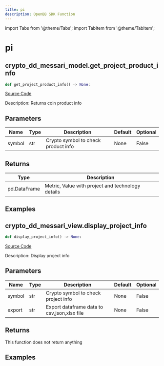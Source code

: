 ```yaml
---
title: pi
description: OpenBB SDK Function
---
```


import Tabs from '@theme/Tabs';
import TabItem from '@theme/TabItem';

# pi

<Tabs>
<TabItem value="model" label="Model" default>

## crypto_dd_messari_model.get_project_product_info

```python title='openbb_terminal/decorators.py'
def get_project_product_info() -> None:
```
[Source Code](https://github.com/OpenBB-finance/OpenBBTerminal/tree/main/openbb_terminal/decorators.py#L342)

Description: Returns coin product info

## Parameters

| Name | Type | Description | Default | Optional |
| ---- | ---- | ----------- | ------- | -------- |
| symbol | str | Crypto symbol to check product info | None | False |

## Returns

| Type | Description |
| ---- | ----------- |
| pd.DataFrame | Metric, Value with project and technology details |

## Examples



</TabItem>
<TabItem value="view" label="View">

## crypto_dd_messari_view.display_project_info

```python title='openbb_terminal/decorators.py'
def display_project_info() -> None:
```
[Source Code](https://github.com/OpenBB-finance/OpenBBTerminal/tree/main/openbb_terminal/decorators.py#L458)

Description: Display project info

## Parameters

| Name | Type | Description | Default | Optional |
| ---- | ---- | ----------- | ------- | -------- |
| symbol | str | Crypto symbol to check project info | None | False |
| export | str | Export dataframe data to csv,json,xlsx file | None | False |

## Returns

This function does not return anything

## Examples



</TabItem>
</Tabs>